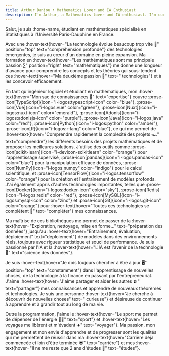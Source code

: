 ```yaml
---
title: Arthur Danjou • Mathematics Lover and IA Enthusiast
description: I'm Arthur, a Mathematics lover and IA enthusiast. I'm currently studying at the University of Paris-Saclay. I'm passionate about Mathematics, Computer Science, and Artificial Intelligence.
---
```


Salut, je suis :home-name, étudiant en mathématiques spécialisé en Statistiques à l'Université Paris-Dauphine en France.

Avec une :hover-text{hover="La technologie évolue beaucoup trop vite 🤯" position="top" text="compréhension profonde"}
des technologies émergentes, je suis au cœur d'un domaine en pleine expansion. Ma formation en :hover-text{hover="Les
mathématiques sont ma principale passion ∑" position="right" text="mathématiques"} me donne une longueur d'avance pour
comprendre les concepts et les théories qui sous-tendent ces :hover-text{hover="Ma deuxième passion 📱" text="
technologies"} et à les concevoir efficacement.

En tant qu'ingénieur logiciel et étudiant en mathématiques, mon :hover-text{hover="Mon sac de connaissances 🎒" text="expertise"} couvre
:prose-icon[TypeScript]{icon="i-logos:typescript-icon" color="blue"},
:prose-icon[Vue]{icon="i-logos:vue" color="green"},
:prose-icon[Nuxt]{icon="i-logos:nuxt-icon" color="emerald"},
:prose-icon[Adonis]{icon="i-logos:adonisjs-icon" color="purple"},
:prose-icon[Java]{icon="i-logos:java" color="red"},
:prose-icon[Python]{icon="i-logos:python" color="amber"},
:prose-icon[R]{icon="i-logos:r-lang" color="blue"},
ce qui me permet de :hover-text{hover="Comprendre rapidement la complexité des projets 🏎️" text="comprendre"} les
différents besoins des projets mathématiques et de proposer les meilleures solutions.
J'utilise des outils comme
:prose-icon[scikit-learn]{icon="i-devicon-scikitlearn" color="orange"} pour l'apprentissage supervisé,
:prose-icon[pandas]{icon="i-logos:pandas-icon" color="blue"} pour la manipulation efficace de données,
:prose-icon[NumPy]{icon="i-logos:numpy" color="indigo"} pour le calcul scientifique, et
:prose-icon[TensorFlow]{icon="i-logos:tensorflow" color="orange"} pour la création et l'entraînement de modèles profonds.
J'ai également appris d'autres technologies importantes, telles que
:prose-icon[Docker]{icon="i-logos:docker-icon" color="sky"},
:prose-icon[Redis]{icon="i-logos:redis" color="red"},
:prose-icon[MySQL]{icon="i-logos:mysql-icon" color="zinc"} et
:prose-icon[Git]{icon="i-logos:git-icon" color="orange"} pour :hover-text{hover="Toutes ces technologies se complètent 🔗" text="compléter"} mes connaissances.

Ma maîtrise de ces bibliothèques me permet de passer de la :hover-text{hover="Exploration, nettoyage, mise en forme…" text="préparation des données"} jusqu'au :hover-text{hover="Entraînement, évaluation, déploiement" text="déploiement"} de modèles dans des environnements réels, toujours avec rigueur statistique et souci de performance.
Je suis passionné par l'IA et la :hover-text{hover="L'IA est l'avenir de la technologie 🤖" text="science des données"}.

Je suis :hover-text{hover="Je dois toujours chercher à être à jour 🖥️" position="top" text="constamment"} dans
l'apprentissage de nouvelles choses, de la technologie à la finance en passant par l'entrepreneuriat. J'aime
:hover-text{hover="J'aime partager et aider les autres 🫂" text="partager"} mes connaissances et apprendre de nouveaux
théorèmes et technologies. Je suis une personne :hover-text{hover="Je cherche à découvrir de nouvelles choses" text="
curieuse"} et désireuse de continuer à apprendre et à grandir tout au long de ma vie.

Outre la programmation, j'aime le :hover-text{hover="Le sport me permet de dépenser de l'énergie 🏋️‍♂️" text="sport"}
et :hover-text{hover="Les voyages me libèrent et m'évadent ✈️" text="voyager"}.
Ma passion, mon engagement et mon envie d'apprendre et de progresser sont les qualités qui me permettent de réussir dans
ma :hover-text{hover="Carrière déjà commencée et loin d'être terminée 😎" text="carrière"} et mes :hover-text{hover="Il
ne me reste que 2 ans d'études 💪" text="études"}.
